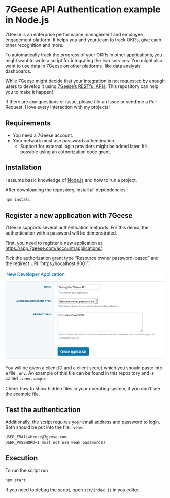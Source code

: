 # 7Geese API Authentication example in Node.js
7Geese is an enterprise performance management and employee engagement platform. It helps you and your team to track OKRs, give each other recognition and more.

To automatically track the progress of your OKRs in other applications, you might want to write a script for integrating the two services. You might also want to use data in 7Geese on other platforms, like data analysis dashboards.

While 7Geese might decide that your integration is not requested by enough users to develop it using [7Geese’s RESTful APIs](https://support.7geese.com/hc/en-us/articles/206301887-API-App-Integrations#restful-apis). This repository can help you to make it happen!

If there are any questions or issue, please file an Issue or send me a Pull Request. I love every interaction with my projects!

## Requirements
* You need a 7Geese account.
* Your network must use password authentication.
  * Support for external login providers might be added later. It’s possible using an authorization code grant.

## Installation
I assume basic knowledge of [Node.js](https://nodejs.org/) and how to run a project.

After downloading the repository, install all dependencies:

```bash
npm install
```

## Register a new application with 7Geese
7Geese supports several authentication methods. For this demo, the authentication with a password will be demonstrated.

First, you need to register a new application at https://app.7geese.com/account/applications/.

Pick the authorization grant type “Resource owner password-based” and the redirect URI “https://localhost:8001”.

![](docs/images/new-test-application.png)

You will be given a client ID and a client secret which you should paste into a file `.env`. An example of this file can be found in this repository and is called `.venv.sample`.

Check how to show hidden files in your operating system, if you don’t see the example file.

## Test the authentication
Additionally, the script requires your email address and password to login. Both should be put into the file `.venv`.

```
USER_EMAIL=bruce@7geese.com
USER_PASSWORD=I must not use weak passwords!
```

## Execution
To run the script run

```bash
npm start
```

If you need to debug the script, open `scr/index.js` in you editor.
